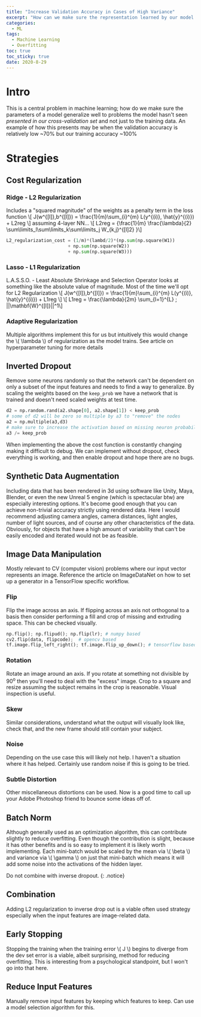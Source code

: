 ```yaml
---
title: "Increase Validation Accuracy in Cases of High Variance" 
excerpt: "How can we make sure the representation learned by our model will be applicable to data the model has never seen before. Overfitting can reduce the validation accuracy of our data."
categories:
  - ML
tags:
  - Machine Learning
  - Overfitting
toc: true
toc_sticky: true
date: 2020-8-29
---
```

<script id="MathJax-script" async src="https://cdnjs.cloudflare.com/ajax/libs/mathjax/2.7.7/MathJax.js?config=TeX-MML-AM_CHTML"></script>
<script async src="https://unpkg.com/mermaid@8.6.4/dist/mermaid.min.js"></script>

# Intro
This is a central problem in machine learning; how do we make sure the parameters of a model generalize well to problems the model hasn't seen *presented in our cross-validation set* and not just to the training data. An example of how this presents may be when the validation accuracy is relatively low ~70% but our training accuracy ~100%

# Strategies
## Cost Regularization
### Ridge - L2 Regularization
Includes a "squared magnitude" of the weights as a penalty term in the loss function
\\[ J(w^{[l]},b^{[l]}) = \frac{1}{m}\sum_{i}^{m} L(y^{(i)}, \hat{y}^{(i)}) + L2reg \\]
assuming 4-layer NN...
\\[ L2reg = {\frac{1}{m} \frac{\lambda}{2} \sum\limits_l\sum\limits_k\sum\limits_j W_{k,j}^{[l]2} }\\]
```python
L2_regularization_cost = (1/m)*(lambd/2)*(np.sum(np.square(W1))
                       + np.sum(np.square(W2))
                       + np.sum(np.square(W3)))
```
### Lasso - L1 Regularization
L.A.S.S.O. - Least Absolute Shrinkage and Selection Operator looks at something like the absolute value of magnitude. Most of the time we'll opt for L2 Regularization
\\[ J(w^{[l]},b^{[l]}) = \frac{1}{m}\sum_{i}^{m} L(y^{(i)}, \hat{y}^{(i)}) + L1reg \\]
\\[ L1reg = \frac{\lambda}{2m} \sum_{l=1}^{L} \; ||\mathbf{W}^{[l]}||^1\\]

### Adaptive Regularization
Multiple algorithms implement this for us but intuitively this would change the \\( \lambda \\) of regularization as the model trains. See article on hyperparameter tuning for more details

## Inverted Dropout
Remove some neurons randomly so that the network can't be dependent on only a subset of the input features and needs to find a way to generalize. By scaling the weights based on the `keep_prob` we have a network that is trained and doesn't need scaled weights at test time.
```python
d2 = np.random.rand(a2.shape[0], a2.shape[1]) < keep_prob
# some of d2 will be zero so multiple by a3 to "remove" the nodes
a2 = np.multiple(a3,d3)
# make sure to increase the activation based on missing neuron probability
a3 /= keep_prob
```
When implementing the above the cost function is constantly changing making it difficult to debug. We can implement without dropout, check everything is working, and then enable dropout and hope there are no bugs.
## Synthetic Data Augmentation
Including data that has been rendered in 3d using software like Unity, Maya, Blender, or even the new Unreal 5 engine (which is spectacular btw) are especially interesting options. It's become good enough that you can achieve non-trivial accuracy strictly using rendered data.
Here I would recommend adjusting camera angles, camera distances, light angles, number of light sources, and of course any other characteristics of the data. Obviously, for objects that have a high amount of variability that can't be easily encoded and iterated would not be as feasible.

## Image Data Manipulation
Mostly relevant to CV (computer vision) problems where our input vector represents an image. Reference the article on ImageDataNet on how to set up a generator in a TensorFlow specific workflow.

### Flip
Flip the image across an axis. If flipping across an axis not orthogonal to a basis then consider performing a fill and crop of missing and extruding space. This can be checked visually.
```python
np.flip(); np.flipud(); np.flip(lr); # numpy based
cv2.flip(data, flipcode);  # opencv based
tf.image.flip_left_right(); tf.image.flip_up_down(); # tensorflow based
```
### Rotation
Rotate an image around an axis. If you rotate at something not divisible by 90<sup>o</sup> then you'll need to deal with the "excess" image. Crop to a square and resize assuming the subject remains in the crop is reasonable. Visual inspection is useful.

### Skew
Similar considerations, understand what the output will visually look like, check that, and the new frame should still contain your subject.

### Noise
Depending on the use case this will likely not help. I haven't a situation where it has helped. Certainly use random noise if this is going to be tried.

### Subtle Distortion
Other miscellaneous distortions can be used. Now is a good time to call up your Adobe Photoshop friend to bounce some ideas off of.

## Batch Norm
Although generally used as an optimization algorithm, this can contribute slightly to reduce overfitting. Even though the contribution is slight, because it has other benefits and is so easy to implement it is likely worth implementing. Each mini-batch would be scaled by the mean via \\( \beta \\) and variance via \\( \gamma \\) on just that mini-batch which means it will add some noise into the activations of the hidden layer.

Do not combine with inverse dropout.
{: .notice}

## Combination
Adding L2 regularization to inverse drop out is a viable often used strategy especially when the input features are image-related data.

## Early Stopping
Stopping the training when the training error \\( J \\) begins to diverge from the dev set error is a viable, albeit surprising, method for reducing overfitting. This is interesting from a psychological standpoint, but I won't go into that here.

## Reduce Input Features
Manually remove input features by keeping which features to keep. Can use a model selection algorithm for this.
